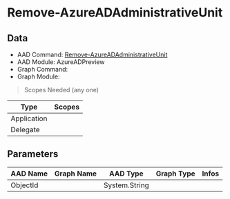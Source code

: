 # Remove-AzureADAdministrativeUnit

## Data

+ AAD Command: [Remove-AzureADAdministrativeUnit](https://docs.microsoft.com/en-us/powershell/module/AzureAD/Remove-AzureADAdministrativeUnit?view=azureadps-2.0-preview)
+ AAD Module: AzureADPreview
+ Graph Command: 
+ Graph Module: 

> Scopes Needed (any one)

|Type|Scopes|
|---|---|
|Application||
|Delegate||

## Parameters

|AAD Name|Graph Name|AAD Type|Graph Type|Infos|
|---|---|---|---|---|
|ObjectId||System.String|||


